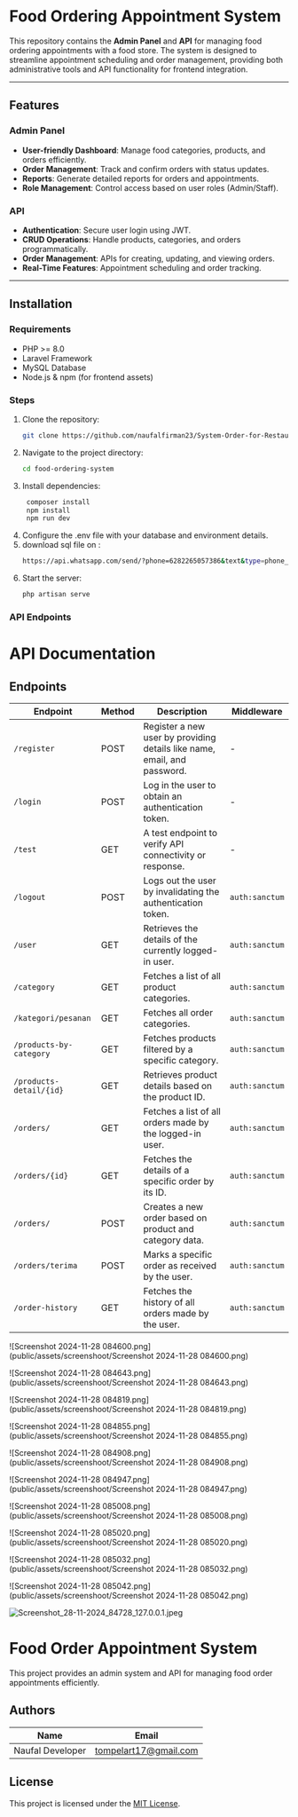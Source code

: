 # Food Ordering Appointment System

This repository contains the **Admin Panel** and **API** for managing food ordering appointments with a food store. The system is designed to streamline appointment scheduling and order management, providing both administrative tools and API functionality for frontend integration.

---

## Features

### Admin Panel
- **User-friendly Dashboard**: Manage food categories, products, and orders efficiently.
- **Order Management**: Track and confirm orders with status updates.
- **Reports**: Generate detailed reports for orders and appointments.
- **Role Management**: Control access based on user roles (Admin/Staff).

### API
- **Authentication**: Secure user login using JWT.
- **CRUD Operations**: Handle products, categories, and orders programmatically.
- **Order Management**: APIs for creating, updating, and viewing orders.
- **Real-Time Features**: Appointment scheduling and order tracking.

---

## Installation

### Requirements
- PHP >= 8.0
- Laravel Framework
- MySQL Database
- Node.js & npm (for frontend assets)

### Steps
1. Clone the repository:
   ```bash
   git clone https://github.com/naufalfirman23/System-Order-for-Restaurant-Admin-and-API.git
2. Navigate to the project directory:
    ```bash
    cd food-ordering-system
4. Install dependencies:
   ```bash
    composer install
    npm install
    npm run dev
5. Configure the .env file with your database and environment details.
6. download sql file on :
   ```bash
   https://api.whatsapp.com/send/?phone=6282265057386&text&type=phone_number&app_absent=0
8. Start the server:
   ```bash
   php artisan serve
   
### API Endpoints
# API Documentation

## Endpoints

| **Endpoint**                 | **Method** | **Description**                                                                                  | **Middleware**       |
|-------------------------------|------------|--------------------------------------------------------------------------------------------------|----------------------|
| `/register`                  | POST       | Register a new user by providing details like name, email, and password.                        | -                    |
| `/login`                     | POST       | Log in the user to obtain an authentication token.                                              | -                    |
| `/test`                      | GET        | A test endpoint to verify API connectivity or response.                                         | -                    |
| `/logout`                    | POST       | Logs out the user by invalidating the authentication token.                                     | `auth:sanctum`       |
| `/user`                      | GET        | Retrieves the details of the currently logged-in user.                                          | `auth:sanctum`       |
| `/category`                  | GET        | Fetches a list of all product categories.                                                       | `auth:sanctum`       |
| `/kategori/pesanan`          | GET        | Fetches all order categories.                                                                   | `auth:sanctum`       |
| `/products-by-category`      | GET        | Fetches products filtered by a specific category.                                               | `auth:sanctum`       |
| `/products-detail/{id}`      | GET        | Retrieves product details based on the product ID.                                              | `auth:sanctum`       |
| `/orders/`                   | GET        | Fetches a list of all orders made by the logged-in user.                                        | `auth:sanctum`       |
| `/orders/{id}`               | GET        | Fetches the details of a specific order by its ID.                                              | `auth:sanctum`       |
| `/orders/`                   | POST       | Creates a new order based on product and category data.                                         | `auth:sanctum`       |
| `/orders/terima`             | POST       | Marks a specific order as received by the user.                                                 | `auth:sanctum`       |
| `/order-history`             | GET        | Fetches the history of all orders made by the user.                                             | `auth:sanctum`       |

<!-- Images start here -->
![Screenshot 2024-11-28 084600.png](public/assets/screenshoot/Screenshot 2024-11-28 084600.png)

![Screenshot 2024-11-28 084643.png](public/assets/screenshoot/Screenshot 2024-11-28 084643.png)

![Screenshot 2024-11-28 084819.png](public/assets/screenshoot/Screenshot 2024-11-28 084819.png)

![Screenshot 2024-11-28 084855.png](public/assets/screenshoot/Screenshot 2024-11-28 084855.png)

![Screenshot 2024-11-28 084908.png](public/assets/screenshoot/Screenshot 2024-11-28 084908.png)

![Screenshot 2024-11-28 084947.png](public/assets/screenshoot/Screenshot 2024-11-28 084947.png)

![Screenshot 2024-11-28 085008.png](public/assets/screenshoot/Screenshot 2024-11-28 085008.png)

![Screenshot 2024-11-28 085020.png](public/assets/screenshoot/Screenshot 2024-11-28 085020.png)

![Screenshot 2024-11-28 085032.png](public/assets/screenshoot/Screenshot 2024-11-28 085032.png)

![Screenshot 2024-11-28 085042.png](public/assets/screenshoot/Screenshot 2024-11-28 085042.png)

![Screenshot_28-11-2024_84728_127.0.0.1.jpeg](public/assets/screenshoot/Screenshot_28-11-2024_84728_127.0.0.1.jpeg)

<!-- Sample output -->
# Food Order Appointment System

This project provides an admin system and API for managing food order appointments efficiently.

## Authors

| Name             | Email                      |
|------------------|----------------------------|
| Naufal Developer | tompelart17@gmail.com      |

## License

This project is licensed under the [MIT License](LICENSE).

